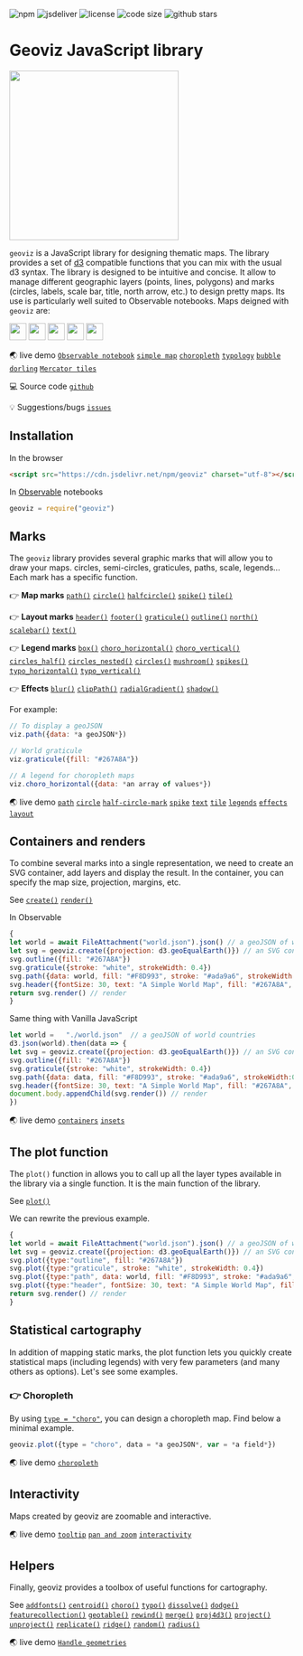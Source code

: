 ![npm](https://img.shields.io/npm/v/geoviz) ![jsdeliver](https://img.shields.io/jsdelivr/npm/hw/geoviz) ![license](https://img.shields.io/badge/license-MIT-success) ![code size](https://img.shields.io/github/languages/code-size/neocarto/geoviz) ![github stars](https://img.shields.io/github/stars/neocarto/geoviz?style=social)

# Geoviz JavaScript library

<img src = "img/logo.jpeg" width = 300></img>

`geoviz` is a JavaScript library for designing thematic maps. The library provides a set of [d3](https://github.com/d3/d3) compatible functions that you can mix with the usual d3 syntax. The library is designed to be intuitive and concise. It allow to manage different geographic layers (points, lines, polygons) and marks (circles, labels, scale bar, title, north arrow, etc.) to design pretty maps. Its use is particularly well suited to Observable notebooks. Maps deigned with `geoviz` are:

<img src="img/thematic.svg" style="height: 30px"/>  <img src="img/vectorial.svg" style="height: 30px"/> <img src="img/interactive.svg" style="height: 30px"/>  <img src="img/interoperable.svg" style="height: 30px"/> <img src="img/zoomable.svg" style="height: 30px"/>


🌏 live demo [`Observable notebook`](https://observablehq.com/@neocartocnrs/geoviz) [`simple map`](examples/simple.html) [`choropleth`](examples/choropleth.html) [`typology`](examples/typo.html) [`bubble`](examples/bubble.html) [`dorling`](examples/examples/dorling.html) [`Mercator tiles`](examples/examples/tiles.html) 





💻 Source code [`github`](https://github.com/riatelab/geoviz)

💡 Suggestions/bugs [`issues`](https://github.com/riatelab/geoviz/issues)

## Installation

In the browser

```html
<script src="https://cdn.jsdelivr.net/npm/geoviz" charset="utf-8"></script>
```

In [Observable](https://observablehq.com/) notebooks

~~~js
geoviz = require("geoviz")
~~~

## Marks

The `geoviz` library provides several graphic marks that will allow you to draw your maps. circles, semi-circles, graticules, paths, scale, legends... Each mark has a specific function.

👉 **Map marks** [`path()`](global.html#path) [`circle()`](global.html#circle) [`halfcircle()`](global.html#halfcircle) [`spike()`](global.html#spike) [`tile()`](global.html#tile)

👉 **Layout marks** [`header()`](global.html#header) [`footer()`](global.html#footer) [`graticule()`](global.html#graticule) [`outline()`](global.html#outline) [`north()`](global.html#north) [`scalebar()`](global.html#scalebar) [`text()`](global.html#text)

👉 **Legend marks** [`box()`](global.html#boxlegend) [`choro_horizontal()`](global.html#choro_horizontallegend) [`choro_vertical()`](global.html#choro_verticallegend) [`circles_half()`](global.html#circles_halflegend) [`circles_nested()`](global.html#circles_nestedlegend) [`circles()`](global.html#circleslegend) [`mushroom()`](global.html#mushroomlegend) [`spikes()`](global.html#spikeslegend) [`typo_horizontal()`](global.html#typo_horizontallegend) [`typo_vertical()`](global.html#typo_verticallegend)

👉 **Effects** [`blur()`](global.html#blur) [`clipPath()`](global.html#clipPath) [`radialGradient()`](global.html#radialGradient) [`shadow()`](global.html#shadow) 

For example:

~~~js
// To display a geoJSON
viz.path({data: *a geoJSON*})
~~~

~~~js
// World graticule
viz.graticule({fill: "#267A8A"})
~~~

~~~js
// A legend for choropleth maps
viz.choro_horizontal({data: *an array of values*})
~~~

🌏 live demo [`path`](https://observablehq.com/@neocartocnrs/path-mark) [`circle`](https://observablehq.com/@neocartocnrs/circle-mark) [`half-circle-mark`](https://observablehq.com/@neocartocnrs/half-circle-mark) [`spike`](https://observablehq.com/@neocartocnrs/spike-mark) [`text`](https://observablehq.com/@neocartocnrs/text-mark) [`tile`](https://observablehq.com/@neocartocnrs/tile-mark) [`legends`](https://observablehq.com/@neocartocnrs/legends) [`effects`](https://observablehq.com/@neocartocnrs/effect) [`layout`](https://observablehq.com/@neocartocnrs/layout-marks)

## Containers and renders

To combine several marks into a single representation, we need to create an SVG container, add layers and display the result. In the container, you can specify the map size, projection, margins, etc.

See [`create()`](global.html#create) [`render()`](global.html#render)

In Observable

~~~js
{
let world = await FileAttachment("world.json").json() // a geoJSON of world countries
let svg = geoviz.create({projection: d3.geoEqualEarth()}) // an SVG container
svg.outline({fill: "#267A8A"})
svg.graticule({stroke: "white", strokeWidth: 0.4})
svg.path({data: world, fill: "#F8D993", stroke: "#ada9a6", strokeWidth:0.5, tip:d => d.properties.NAMEen})
svg.header({fontSize: 30, text: "A Simple World Map", fill: "#267A8A", fontWeight: "bold", fontFamily: "Tangerine"})
return svg.render() // render
}
~~~

Same thing with Vanilla JavaScript

~~~js
let world =   "./world.json"  // a geoJSON of world countries
d3.json(world).then(data => {
let svg = geoviz.create({projection: d3.geoEqualEarth()}) // an SVG container
svg.outline({fill: "#267A8A"})
svg.graticule({stroke: "white", strokeWidth: 0.4})
svg.path({data: data, fill: "#F8D993", stroke: "#ada9a6", strokeWidth:0.5, tip:d => d.properties.NAMEen})
svg.header({fontSize: 30, text: "A Simple World Map", fill: "#267A8A", fontWeight: "bold", fontFamily: "Tangerine"})
document.body.appendChild(svg.render()) // render
})
~~~

🌏 live demo [`containers`](https://observablehq.com/@neocartocnrs/containers) [`insets`](https://observablehq.com/@neocartocnrs/insets)

## The plot function

The `plot()` function in allows you to call up all the layer types available in the library via a single function. It is the main function of the library. 

See [`plot()`](global.html#plot)

We can rewrite the previous example.

~~~js
{
let world = await FileAttachment("world.json").json() // a geoJSON of world countries
let svg = geoviz.create({projection: d3.geoEqualEarth()}) // an SVG container
svg.plot({type:"outline", fill: "#267A8A"})
svg.plot({type:"graticule", stroke: "white", strokeWidth: 0.4})
svg.plot({type:"path", data: world, fill: "#F8D993", stroke: "#ada9a6", strokeWidth:0.5, tip:d => d.properties.NAMEen})
svg.plot({type:"header", fontSize: 30, text: "A Simple World Map", fill: "#267A8A", fontWeight: "bold", fontFamily: "Tangerine"})
return svg.render() // render
}
~~~

## Statistical cartography

In addition of mapping static marks, the plot function lets you quickly create statistical maps (including legends) with very few parameters (and many others as options). Let's see some examples. 

### 👉 **Choropleth**

By using [`type = "choro"`](global.html#plot_choro), you can design a choropleth map. Find below a minimal example.

~~~js
geoviz.plot({type = "choro", data = *a geoJSON*, var = *a field*})
~~~

🌏 live demo [`choropleth`](https://observablehq.com/@neocartocnrs/choropleth)

## Interactivity

Maps created by geoviz are zoomable and interactive.

🌏 live demo [`tooltip`](https://observablehq.com/@neocartocnrs/tooltip) [`pan and zoom`](https://observablehq.com/@neocartocnrs/zooming) [`interactivity`](https://observablehq.com/@neocartocnrs/interactivity)




## Helpers

Finally, geoviz provides a toolbox of useful functions for cartography. 

See [`addfonts()`](global.html#addfonts) [`centroid()`](global.html#centroid) [`choro()`](global.html#choro) [`typo()`](global.html#typo) [`dissolve()`](global.html#dissolve) [`dodge()`](global.html#dodge) [`featurecollection()`](global.html#featurecollection) [`geotable()`](global.html#geotable) [`rewind()`](global.html#rewind) [`merge()`](global.html#merge) [`proj4d3()`](global.html#proj4d3) [`project()`](global.html#project) [`unproject()`](global.html#unproject) [`replicate()`](global.html#replicate) [`ridge()`](global.html#ridge) [`random()`](global.html#random) [`radius()`](global.html#radius) 

🌏 live demo [`Handle geometries`](https://observablehq.com/@neocartocnrs/handle-geometries)


<!-- **1 - Simple map**

~~~js
let geojson =   "./world.json"
d3.json(geojson).then(data => {
let svg = geoviz.create({projection: d3.geoEqualEarth()})
svg.outline({fill: "#267A8A"})
svg.graticule({stroke: "white", strokeWidth: 0.4})
svg.path({data: data, fill: "#F8D993", stroke: "#ada9a6", strokeWidth:0.5, tip:d => d.properties.NAMEen})
svg.header({fontSize: 30, text: "A Simple World Map", fill: "#267A8A", fontWeight: "bold", fontFamily: "Tangerine"})
document.body.appendChild(svg.render())
})
~~~

Demo: [simple.html](https://neocarto.github.io/geoviz/examples/simple.html)

**2 - Circles**

~~~js
let geojson =   "./world.json"
d3.json(geojson).then(data => {
let svg = geoviz.create({projection: d3.geoEqualEarth()})
svg.path({datum: data, fill: "white", fillOpacity:0.4})
svg.circle({data: data, r: "pop", fill: "#f07d75"})
document.body.appendChild(svg.render())
})

~~~

Demo: [bubble.html](https://neocarto.github.io/geoviz/examples/bubble.html) & [dorling.html](https://neocarto.github.io/geoviz/examples/dorling.html)

**3 - Choropleth**

~~~js
let geojson =   "./world.json"
d3.json(geojson).then(data => {
let svg = geoviz.create({projection: d3.geoEqualEarth()})
let choro = geoviz.tool.choro(data.features.map((d) => d.properties.gdppc), {method: "quantile", colors: "Matter"})
svg.path({data: data, fill: d =>  choro.colorize(d.properties.gdppc), stroke: "white", strokeWidth:0.5})
document.body.appendChild(svg.render())
})
~~~

Demo: [choropleth.html](https://neocarto.github.io/geoviz/examples/choropleth.html)

**4 - Typology**

~~~js
let geojson =   "./world.json"

d3.json(geojson).then(data => {
let svg = geoviz.create({projection: d3.geoEqualEarth()})
let typo = geoviz.tool.typo(data.features.map((d) => d.properties.region), {colors: "Set3"});
svg.path({data: data, fill: (d) => typo.colorize(d.properties.region), stroke: "white", strokeWidth:0.5})
document.body.appendChild(svg.render())
})
~~~

Demo: [typo.html](https://neocarto.github.io/geoviz/examples/typo.html)

**5 - Zoomable tiles**

~~~js
let geojson =   "./world.json"
d3.json(geojson).then(data => {
let svg = geoviz.create({projection:"mercator", zoomable:true})
svg.tile({url: (x, y, z) =>
        `https://server.arcgisonline.com/ArcGIS/rest/services/World_Street_Map/MapServer/tile/${z}/${y}/${x}.png`
    })
document.body.appendChild(svg.render())
})
~~~

Demo: [tiles.html](https://neocarto.github.io/geoviz/examples/tiles.html) -->